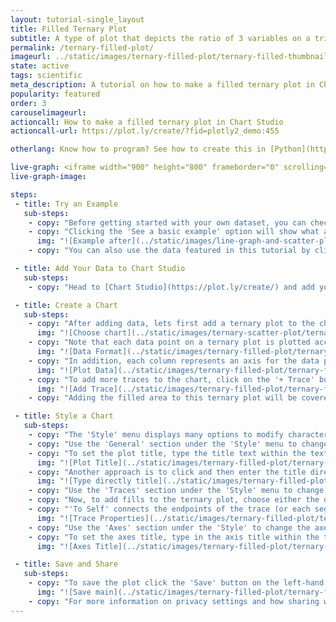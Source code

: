 ```yaml
---
layout: tutorial-single_layout
title: Filled Ternary Plot
subtitle: A type of plot that depicts the ratio of 3 variables on a triangular grid.
permalink: /ternary-filled-plot/
imageurl: ../static/images/ternary-filled-plot/ternary-filled-thumbnail.png
state: active
tags: scientific
meta_description: A tutorial on how to make a filled ternary plot in Chart Studio.
popularity: featured
order: 3
carouselimageurl:
actioncall: How to make a filled ternary plot in Chart Studio
actioncall-url: https://plot.ly/create/?fid=plotly2_demo:455

otherlang: Know how to program? See how to create this in [Python](https://plot.ly/python/ternary-contour/),  [JavaScript](https://plot.ly/javascript/ternary-contour/) and [Matlab](https://plot.ly/matlab/ternary-plots/).

live-graph: <iframe width="900" height="800" frameborder="0" scrolling="no" src="https://plot.ly/~plotly2_demo/455.embed"></iframe>
live-graph-image:

steps:
 - title: Try an Example
   sub-steps:
    - copy: "Before getting started with your own dataset, you can check out an example. First, select the 'Type' menu. Hovering the mouse over the chart type icon will display three options: 1) Charts like this by Plotly users, 2) View tutorials on this chart type, and, 3) See a basic example."
    - copy: "Clicking the 'See a basic example' option will show what a sample chart looks like after adding data and editing with the style. You'll also see what labels and style attributes were selected for this specific chart, as well as the end result."
      img: "![Example after](../static/images/line-graph-and-scatter-plot-with-excel/scatter-try-example.gif)"
    - copy: "You can also use the data featured in this tutorial by clicking on 'Open This Data in Chart Studio' on the left-hand side. It'll open in Chart Studio."

 - title: Add Your Data to Chart Studio
   sub-steps:
    - copy: "Head to [Chart Studio](https://plot.ly/create/) and add your data. You have the option of typing directly in the grid, uploading your file, or entering a URL of an online dataset. Chart Studio accepts .xls, .xlsx, or .csv files. For more information on how to enter your data, see [this](https://help.plot.ly/add-data-to-the-plotly-grid/) tutorial."

 - title: Create a Chart
   sub-steps:
    - copy: "After adding data, lets first add a ternary plot to the chart. To do this, go to the 'Traces' section under the 'Structure' menu on the left-hand side. Choose the 'Type' of trace, then choose 'Ternary Scatter' under 'Specialized' chart type. Although we're using 'Ternary Scatter' type trace, the filled area will be added subsequently once we have a raw ternary plot."
      img: "![Choose chart](../static/images/ternary-scatter-plot/ternary-scatter-type.png)"
    - copy: "Note that each data point on a ternary plot is plotted according to its relative composition with respects to the 3 main axes. For example, the row (10, 0, 90) represents a data point that is made up of 10% of axis A, 0% of axis B and 90% of axis C, this sums up to 100% of this data point's composition with relation to the three axes."
      img: "![Data Format](../static/images/ternary-filled-plot/ternary-filled-data-format.png)"
    - copy: "In addition, each column represents an axis for the data points. To plot all your data points on the ternary graph, you will need to map the data columns on the grid to the axes by specifying the values for the attributes 'A', 'B' and 'C' from their respective dropdown menus. Once this mapping is complete, the data points you've entered into the grid will appear on the ternary plot."
      img: "![Plot Data](../static/images/ternary-filled-plot/ternary-filled-add-values.png)"
    - copy: "To add more traces to the chart, click on the '+ Trace' button at the top right corner of the panel in the 'Traces' section under the 'Structure' menu. Repeat the above steps to map the data columns of the second trace on the grid to the respective axes. Add as many traces as needed, until the ternary plot is complete! This is what the plot looks like after adding all the traces."
      img: "![Add Trace](../static/images/ternary-filled-plot/ternary-filled-add-trace.png)"
    - copy: "Adding the filled area to this ternary plot will be covered in the next step."

 - title: Style a Chart
   sub-steps:
    - copy: "The 'Style' menu displays many options to modify characteristics of the overall chart layout or the individual traces. To see more options about styling the chart, visit the [style and layout](https://help.plot.ly/tutorials/#layout) section of the Chart Studio documentation."
    - copy: "Use the 'General' section under the 'Style' menu to change the general style properties such as plot background color, margin color and font sytlings, the layout properties, the modebar and interactive settings."
    - copy: "To set the plot title, type the title text within the textbox provided under the 'Title' property in the 'General' section."
      img: "![Plot Title](../static/images/ternary-filled-plot/ternary-filled-title.png)"
    - copy: "Another approach is to click and then enter the title directly on the plot interface."
      img: "![Type directly title](../static/images/ternary-filled-plot/ternary-filled-title-direct.png)"
    - copy: "Use the 'Traces' section under the 'Style' menu to change the properties specific to the traces in the plot such as trace's name, color, filled area type and its color, etc."
    - copy: "Now, to add fills to the ternary plot, choose either the option 'To Self' or 'To Next' from the dropdown menu next to the attribute 'Fill To' under the property 'Filled Area'."
    - copy: "'To Self' connects the endpoints of the trace (or each segment of the trace if it has gaps) into a closed shape. 'To Next' fills the space between two traces if one completely encloses the other, and behaves like 'To Self' if there is no trace before it."
      img: "![Trace Properties](../static/images/ternary-filled-plot/ternary-filled-trace-properties.gif)"
    - copy: "Use the 'Axes' section under the 'Style' to change the axes-specific properties such as axes' title, range, and line properties."
    - copy: "To set the axes title, type in the axis title within the textbox provided under 'Title' for each axis or simply click and then enter the axis title directly on the plot interface.."
      img: "![Axes Title](../static/images/ternary-filled-plot/ternary-filled-axes-title.png)"

 - title: Save and Share
   sub-steps:
    - copy: "To save the plot click the 'Save' button on the left-hand side. A save modal will appear, as seen below, where you can specify the filenames and privacy settings for your plot and data grid."
      img: "![Save main](../static/images/ternary-filled-plot/ternary-filled-save-main.png)"
    - copy: "For more information on privacy settings and how sharing works, visit Chart Studio's [sharing tutorial](http://help.plot.ly/save-share-and-export-in-plotly/)."
---
```

